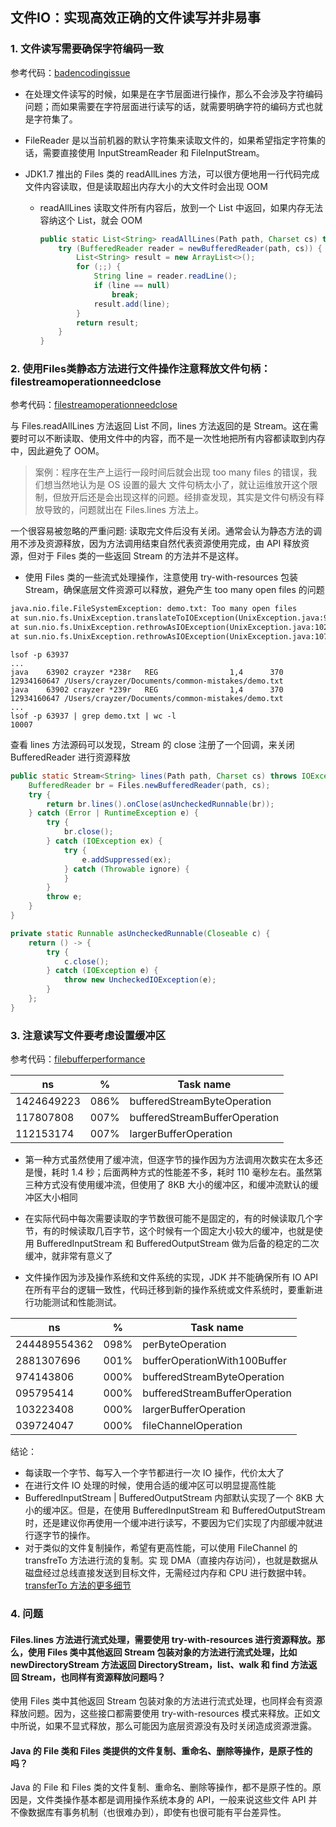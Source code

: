 ## 文件IO：实现高效正确的文件读写并非易事

### 1. 文件读写需要确保字符编码一致

参考代码：[badencodingissue](badencodingissue)

- 在处理文件读写的时候，如果是在字节层面进行操作，那么不会涉及字符编码问题；而如果需要在字符层面进行读写的话，就需要明确字符的编码方式也就是字符集了。
- FileReader 是以当前机器的默认字符集来读取文件的，如果希望指定字符集的话，需要直接使用 InputStreamReader 和
  FileInputStream。

- JDK1.7 推出的 Files 类的 readAllLines 方法，可以很方便地用一行代码完成文件内容读取，但是读取超出内存大小的大文件时会出现
  OOM
    - readAllLines 读取文件所有内容后，放到一个 List 中返回，如果内存无法容纳这个 List，就会 OOM

      ```java
      public static List<String> readAllLines(Path path, Charset cs) throws IOException {
          try (BufferedReader reader = newBufferedReader(path, cs)) {
              List<String> result = new ArrayList<>();
              for (;;) {
                  String line = reader.readLine();
                  if (line == null)
                      break;
                  result.add(line);
              }
              return result;
          }
      }
      ```

### 2. 使用Files类静态方法进行文件操作注意释放文件句柄：filestreamoperationneedclose

参考代码：[filestreamoperationneedclose](filestreamoperationneedclose)

与 Files.readAllLines 方法返回 List 不同，lines 方法返回的是 Stream。这在需要时可以不断读取、使用文件中的内容，而不是一次性地把所有内容都读取到内存中，因此避免了
OOM。

> 案例：程序在生产上运行一段时间后就会出现 too many files 的错误，我们想当然地认为是 OS 设置的最大
> 文件句柄太小了，就让运维放开这个限制，但放开后还是会出现这样的问题。经排查发现，其实是文件句柄没有释放导致的，问题就出在
> Files.lines 方法上。

一个很容易被忽略的严重问题: 读取完文件后没有关闭。通常会认为静态方法的调用不涉及资源释放，因为方法调用结束自然代表资源使用完成，由
API 释放资源，但对于 Files 类的一些返回 Stream 的方法并不是这样。

- 使用 Files 类的一些流式处理操作，注意使用 try-with-resources 包装 Stream，确保底层文件资源可以释放，避免产生 too many
  open files 的问题

```txt
java.nio.file.FileSystemException: demo.txt: Too many open files
at sun.nio.fs.UnixException.translateToIOException(UnixException.java:91)
at sun.nio.fs.UnixException.rethrowAsIOException(UnixException.java:102)
at sun.nio.fs.UnixException.rethrowAsIOException(UnixException.java:107)
```

```
lsof -p 63937
...
java    63902 crayzer *238r   REG                1,4      370         12934160647 /Users/crayzer/Documents/common-mistakes/demo.txt
java    63902 crayzer *239r   REG                1,4      370         12934160647 /Users/crayzer/Documents/common-mistakes/demo.txt
...
lsof -p 63937 | grep demo.txt | wc -l
10007
```

查看 lines 方法源码可以发现，Stream 的 close 注册了一个回调，来关闭 BufferedReader 进行资源释放

```java
public static Stream<String> lines(Path path, Charset cs) throws IOException {
    BufferedReader br = Files.newBufferedReader(path, cs);
    try {
        return br.lines().onClose(asUncheckedRunnable(br));
    } catch (Error | RuntimeException e) {
        try {
            br.close();
        } catch (IOException ex) {
            try {
                e.addSuppressed(ex);
            } catch (Throwable ignore) {
            }
        }
        throw e;
    }
}

private static Runnable asUncheckedRunnable(Closeable c) {
    return () -> {
        try {
            c.close();
        } catch (IOException e) {
            throw new UncheckedIOException(e);
        }
    };
}
```

### 3. 注意读写文件要考虑设置缓冲区

参考代码：[filebufferperformance](filebufferperformance)

| ns         | %    | Task name                     |
|------------|------|-------------------------------|
| 1424649223 | 086% | bufferedStreamByteOperation   |
| 117807808  | 007% | bufferedStreamBufferOperation |
| 112153174  | 007% | largerBufferOperation         |

- 第一种方式虽然使用了缓冲流，但逐字节的操作因为方法调用次数实在太多还是慢，耗时 1.4 秒；后面两种方式的性能差不多，耗时 110
  毫秒左右。虽然第三种方式没有使用缓冲流，但使用了 8KB 大小的缓冲区，和缓冲流默认的缓冲区大小相同

- 在实际代码中每次需要读取的字节数很可能不是固定的，有的时候读取几个字节，有的时候读取几百字节，这个时候有一个固定大小较大的缓冲，也就是使用
  BufferedInputStream 和 BufferedOutputStream 做为后备的稳定的二次缓冲，就非常有意义了
- 文件操作因为涉及操作系统和文件系统的实现，JDK 并不能确保所有 IO API 在所有平台的逻辑一致性，代码迁移到新的操作系统或文件系统时，要重新进行功能测试和性能测试。
  

| ns           | %    | Task name                     |
|--------------|------|-------------------------------|
| 244489554362 | 098% | perByteOperation              |
| 2881307696   | 001% | bufferOperationWith100Buffer  |
| 974143806    | 000% | bufferedStreamByteOperation   |
| 095795414    | 000% | bufferedStreamBufferOperation |
| 103223408    | 000% | largerBufferOperation         |
| 039724047    | 000% | fileChannelOperation          |

结论：

- 每读取一个字节、每写入一个字节都进行一次 IO 操作，代价太大了
- 在进行文件 IO 处理的时候，使用合适的缓冲区可以明显提高性能
- BufferedInputStream | BufferedOutputStream 内部默认实现了一个 8KB 大小的缓冲区。但是，在使用 BufferedInputStream 和
  BufferedOutputStream 时，还是建议你再使用一个缓冲进行读写，不要因为它们实现了内部缓冲就进行逐字节的操作。
- 对于类似的文件复制操作，希望有更高性能，可以使用 FileChannel 的 transfreTo 方法进行流的复制。实
  现 DMA（直接内存访问），也就是数据从磁盘经过总线直接发送到目标文件，无需经过内存和 CPU
  进行数据中转。[transferTo 方法的更多细节](https://developer.ibm.com/articles/j-zerocopy/)

### 4. 问题

#### Files.lines 方法进行流式处理，需要使用 try-with-resources 进行资源释放。那么，使用 Files 类中其他返回 Stream 包装对象的方法进行流式处理，比如 newDirectoryStream 方法返回 DirectoryStream，list、walk 和 find 方法返回 Stream，也同样有资源释放问题吗？

使用 Files 类中其他返回 Stream 包装对象的方法进行流式处理，也同样会有资源释放问题。因为，这些接口都需要使用
try-with-resources 模式来释放。正如文中所说，如果不显式释放，那么可能因为底层资源没有及时关闭造成资源泄露。

#### Java 的 File 类和 Files 类提供的文件复制、重命名、删除等操作，是原子性的吗？

Java 的 File 和 Files 类的文件复制、重命名、删除等操作，都不是原子性的。原因是，文件类操作基本都是调用操作系统本身的
API，一般来说这些文件 API 并不像数据库有事务机制（也很难办到），即使有也很可能有平台差异性。